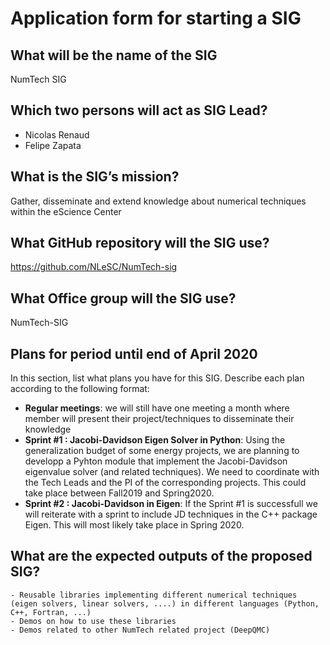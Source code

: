 # Application form for starting a SIG


## What will be the name of the SIG
NumTech SIG

## Which two persons will act as SIG Lead?
- Nicolas Renaud
- Felipe Zapata

## What is the SIG’s mission?
Gather, disseminate and extend knowledge about numerical techniques within the eScience Center

## What GitHub repository will the SIG use?
https://github.com/NLeSC/NumTech-sig

## What Office group will the SIG use?
NumTech-SIG

## Plans for period until end of April 2020
In this section, list what plans you have for this SIG. Describe each plan according to the following format: 

- **Regular meetings**: we will still have one meeting a month where member will present their project/techniques to disseminate their knowledge
- **Sprint #1 : Jacobi-Davidson Eigen Solver in Python**: Using the generalization budget of some energy projects, we are planning to developp a Pyhton module that implement the Jacobi-Davidson eigenvalue solver (and related techniques). We need to coordinate with the Tech Leads and the PI of the corresponding projects. This could take place between Fall2019 and Spring2020.
- **Sprint #2 : Jacobi-Davidson in Eigen**: If the Sprint #1 is successfull we will reiterate with a sprint to include JD techniques in the C++ package Eigen. This will most likely take place in Spring 2020.

## What are the expected outputs of the proposed SIG?
	- Reusable libraries implementing different numerical techniques (eigen solvers, linear solvers, ....) in different languages (Python, C++, Fortran, ...)
	- Demos on how to use these libraries
	- Demos related to other NumTech related project (DeepQMC)



